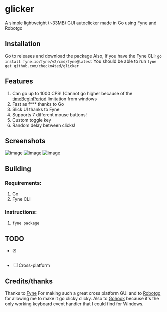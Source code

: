 # glicker
A simple lightweight (~33MB) GUI autoclicker made in Go using Fyne and Robotgo

## Installation
Go to releases and download the package
Also, If you have the Fyne CLI:
`go install fyne.io/fyne/v2/cmd/fyne@latest`
You should be able to run
`fyne get github.com/checkm4ted/glicker`

## Features
1. Can go up to 1000 CPS! (Cannot go higher because of the [timeBeginPeriod](https://learn.microsoft.com/en-us/windows/win32/api/timeapi/nf-timeapi-timebeginperiod) limitation from windows
2. Fast as f*** thanks to Go
3. Slick UI thanks to Fyne
4. Supports 7 different mouse buttons!
5. Custom toggle key
7. Random delay between clicks!

## Screenshots
![image](https://github.com/checkm4ted/glicker/assets/146487129/b6fe47d1-392c-482e-bdfe-b7d435fc69f0)
![image](https://github.com/checkm4ted/glicker/assets/146487129/a06448c8-23cb-4c14-9fcf-f3b183b93789)
![image](https://github.com/checkm4ted/glicker/assets/146487129/46fafb43-e819-4d0e-84e2-edd97df1d5d8)

## Building
### Requirements:
1. Go
2. Fyne CLI

### Instructions:
1. `fyne package`

## TODO
- [x] ~~~Multiple mouse buttons at once~~~
- [ ] Cross-platform  

## Credits/thanks
Thanks to [Fyne](https://github.com/fyne-io/fyne) For making such a great cross platform GUI and to [Robotgo](https://github.com/go-vgo/robotgo) for allowing me to make it go clicky clicky. Also to [Gohook](https://pkg.go.dev/github.com/robotn/gohook@v0.41.0) because it's the only working keyboard event handler that I could find for Windows.
